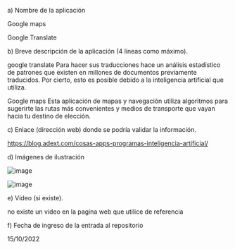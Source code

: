 a)  Nombre de la aplicación

Google maps

Google Translate

b)  Breve descripción de la aplicación (4 líneas como máximo).

google translate
Para hacer sus traducciones hace un análisis estadístico de patrones que existen en millones de documentos previamente traducidos. 
Por cierto, esto es posible debido a la inteligencia artificial que utiliza.


Google maps
Esta aplicación de mapas y navegación utiliza algoritmos para sugerirte las rutas 
más convenientes y medios de transporte que vayan hacia tu destino de elección.



c)  Enlace (dirección web) donde se podría validar la información.

https://blog.adext.com/cosas-apps-programas-inteligencia-artificial/

d)  Imágenes de ilustración

![image](https://user-images.githubusercontent.com/115888509/195996188-eeaeeb99-6abb-4617-9883-44f0f0fc3207.png)


![image](https://user-images.githubusercontent.com/115888509/195996227-a7c604ba-ddc7-4918-98d4-ee39d4966f77.png)



e)  Vídeo (si existe).

no existe un video en la pagina web que utilice de referencia


f)  Fecha de ingreso de la entrada al repositorio

15/10/2022

<!---
ramon0310/ramon0310 is a ✨ special ✨ repository because its `README.md` (this file) appears on your GitHub profile.
You can click the Preview link to take a look at your changes.
--->
